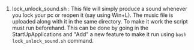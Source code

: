 1. lock_unlock_sound.sh : This file will simply produce a sound whenever you lock your pc or reopen it (say using Win+L). The music file is uploaded along with it in the same directory. To make it work the script must run beforehand. This can be done by going in the StartUpApplications and "Add" a new feature to make it run using `bash lock_unlock_sound.sh` command.
